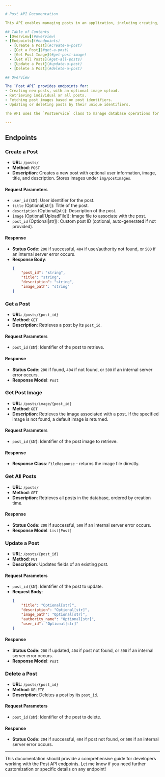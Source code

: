 ```yaml
---

# Post API Documentation

This API enables managing posts in an application, including creating, updating, retrieving, and deleting posts, as well as handling associated images. The API is built using FastAPI, with endpoints organized under the `/posts` prefix.

## Table of Contents
- [Overview](#overview)
- [Endpoints](#endpoints)
  - [Create a Post](#create-a-post)
  - [Get a Post](#get-a-post)
  - [Get Post Image](#get-post-image)
  - [Get All Posts](#get-all-posts)
  - [Update a Post](#update-a-post)
  - [Delete a Post](#delete-a-post)

## Overview

The `Post API` provides endpoints for:
- Creating new posts, with an optional image upload.
- Retrieving individual or all posts.
- Fetching post images based on post identifiers.
- Updating or deleting posts by their unique identifiers.

The API uses the `PostService` class to manage database operations for the `Post` model.

---
```


## Endpoints

### Create a Post

-   **URL**: `/posts/`
-   **Method**: `POST`
-   **Description**: Creates a new post with optional user information, image, title, and description. Stores images under `img/postImages`.

#### Request Parameters

-   `user_id` (str): User identifier for the post.
-   `title` (Optional[str]): Title of the post.
-   `description` (Optional[str]): Description of the post.
-   `image` (Optional[UploadFile]): Image file to associate with the post.
-   `post_id` (Optional[str]): Custom post ID (optional, auto-generated if not provided).

#### Response

-   **Status Code**: `200` if successful, `404` if user/authority not found, or `500` if an internal server error occurs.
-   **Response Body**:
    ```json
    {
        "post_id": "string",
        "title": "string",
        "description": "string",
        "image_path": "string"
    }
    ```

### Get a Post

-   **URL**: `/posts/{post_id}`
-   **Method**: `GET`
-   **Description**: Retrieves a post by its `post_id`.

#### Request Parameters

-   `post_id` (str): Identifier of the post to retrieve.

#### Response

-   **Status Code**: `200` if found, `404` if not found, or `500` if an internal server error occurs.
-   **Response Model**: `Post`

### Get Post Image

-   **URL**: `/posts/image/{post_id}`
-   **Method**: `GET`
-   **Description**: Retrieves the image associated with a post. If the specified image is not found, a default image is returned.

#### Request Parameters

-   `post_id` (str): Identifier of the post image to retrieve.

#### Response

-   **Response Class**: `FileResponse` - returns the image file directly.

### Get All Posts

-   **URL**: `/posts/`
-   **Method**: `GET`
-   **Description**: Retrieves all posts in the database, ordered by creation time.

#### Response

-   **Status Code**: `200` if successful, `500` if an internal server error occurs.
-   **Response Model**: `List[Post]`

### Update a Post

-   **URL**: `/posts/{post_id}`
-   **Method**: `PUT`
-   **Description**: Updates fields of an existing post.

#### Request Parameters

-   `post_id` (str): Identifier of the post to update.
-   **Request Body**:
    ```json
    {
        "title": "Optional[str]",
        "description": "Optional[str]",
        "image_path": "Optional[str]",
        "authority_name": "Optional[str]",
        "user_id": "Optional[str]"
    }
    ```

#### Response

-   **Status Code**: `200` if updated, `404` if post not found, or `500` if an internal server error occurs.
-   **Response Model**: `Post`

### Delete a Post

-   **URL**: `/posts/{post_id}`
-   **Method**: `DELETE`
-   **Description**: Deletes a post by its `post_id`.

#### Request Parameters

-   `post_id` (str): Identifier of the post to delete.

#### Response

-   **Status Code**: `204` if successful, `404` if post not found, or `500` if an internal server error occurs.

---

This documentation should provide a comprehensive guide for developers working with the Post API endpoints. Let me know if you need further customization or specific details on any endpoint!
